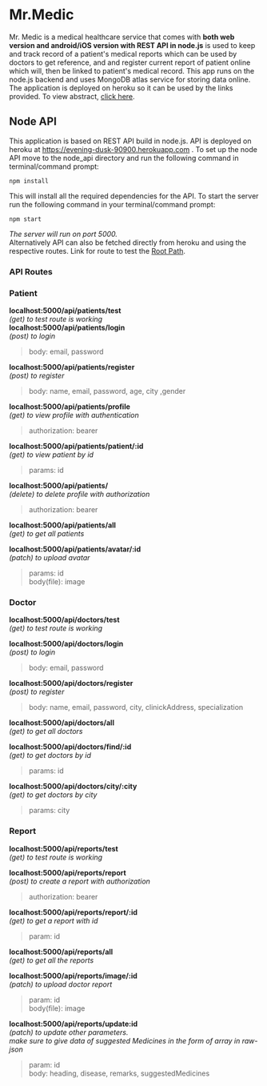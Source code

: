 # Mr.Medic
  Mr. Medic is a medical healthcare service that comes with **both web version and android/iOS version with REST API in node.js** is used to keep and track record of a patient's medical reports which can be used by doctors to get reference, and and register current report of patient online which will, then be linked to patient's medical record. This app runs on the node.js backend and uses MongoDB atlas service for storing data online. The application is deployed on heroku so it can be used by the links provided. To view abstract, [click here](/abstract.pdf).

## Node API
This application is based on REST API build in node.js. API is deployed on heroku at https://evening-dusk-90900.herokuapp.com . To set up the node API move to the node_api directory and run the following command in terminal/command prompt:
```
npm install
```
This will install all the required dependencies for the API. To start the server run the following command in your terminal/command prompt:
```
npm start
```
*The server will run on port 5000.*  
Alternatively API can also be fetched directly from heroku and using the respective routes. Link for route to test the [Root Path](https://evening-dusk-90900.herokuapp.com).  

### API Routes

### Patient
**localhost:5000/api/patients/test**        
*(get) to test route is working*  
**localhost:5000/api/patients/login**    
*(post) to login*  
> body:  email, password  

**localhost:5000/api/patients/register**   
*(post) to register*  
>    body:    name, email, password, age, city ,gender

**localhost:5000/api/patients/profile**    
*(get) to view profile with authentication*  
>    authorization: bearer  

**localhost:5000/api/patients/patient/:id**     
*(get) to view patient by id*
>params: id  

**localhost:5000/api/patients/**            
*(delete) to delete profile with authorization*
>    authorization: bearer  

**localhost:5000/api/patients/all**   
*(get) to get all patients*

**localhost:5000/api/patients/avatar/:id**  
*(patch) to upload avatar*
> params: id  
> body(file): image

### Doctor
**localhost:5000/api/doctors/test**     
*(get) to test route is working*  

**localhost:5000/api/doctors/login**   
*(post) to login*
>    body:    email, password    

**localhost:5000/api/doctors/register**    
*(post) to register*  
>    body:    name, email, password, city, clinickAddress, specialization    

**localhost:5000/api/doctors/all**      
*(get) to get all doctors*  

**localhost:5000/api/doctors/find/:id**     
*(get) to get doctors by id*  
>    params:    id    

**localhost:5000/api/doctors/city/:city**         
*(get) to get doctors by city*   
>    params:     city   
    
    
### Report    
**localhost:5000/api/reports/test**     
*(get) to test route is working*   

**localhost:5000/api/reports/report**    
*(post) to create a report with authorization*  
>    authorization: bearer  

**localhost:5000/api/reports/report/:id**     
*(get) to get a report with id*  
>    param:  id  

**localhost:5000/api/reports/all**       
*(get) to get all the reports*

**localhost:5000/api/reports/image/:id**    
*(patch) to upload doctor report*
>   param: id  
>  body(file): image   

**localhost:5000/api/reports/update:id**    
*(patch) to update other parameters.*    
*make sure to give data of suggested Medicines in the form of array in raw-json*
> param: id  
> body: heading, disease, remarks, suggestedMedicines
